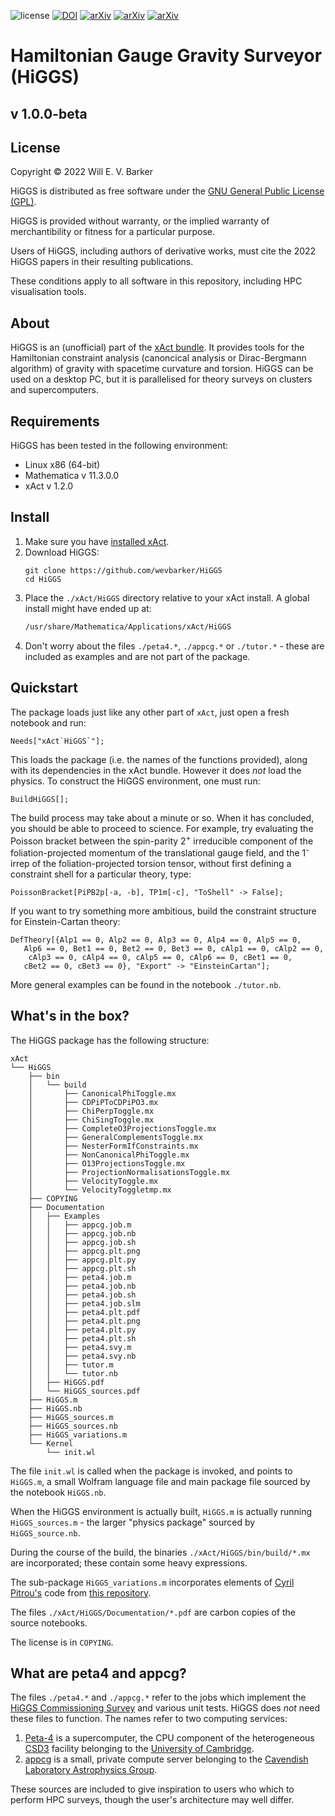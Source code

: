 ![license](https://img.shields.io/github/license/wevbarker/HiGGS)
[![DOI](https://zenodo.org/badge/DOI/10.5281/zenodo.4361667.svg)](https://zenodo.org/badge/latestdoi/291184118)
[![arXiv](https://img.shields.io/badge/arXiv-1234.56789-b31b1b.svg)](https://arxiv.org/abs/paper-b)
[![arXiv](https://img.shields.io/badge/arXiv-1234.56789-b31b1b.svg)](https://arxiv.org/abs/paper-c)
[![arXiv](https://img.shields.io/badge/arXiv-2101.02645-b31b1b.svg)](https://arxiv.org/abs/2101.02645)

# Hamiltonian Gauge Gravity Surveyor (HiGGS)
## v 1.0.0-beta
## License

Copyright © 2022 Will E. V. Barker

HiGGS is distributed as free software under the [GNU General Public License (GPL)](https://www.gnu.org/licenses/gpl-3.0.en.html).

HiGGS is provided without warranty, or the implied warranty of merchantibility or fitness for a particular purpose.

Users of HiGGS, including authors of derivative works, must cite the 2022 HiGGS papers in their resulting publications.

These conditions apply to all software in this repository, including HPC visualisation tools.

## About

HiGGS is an (unofficial) part of the [xAct bundle](http://www.xact.es/). It provides tools for the Hamiltonian constraint analysis (canoncical analysis or Dirac-Bergmann algorithm) of gravity with spacetime curvature and torsion. HiGGS can be used on a desktop PC, but it is parallelised for theory surveys on clusters and supercomputers.

## Requirements 

HiGGS has been tested in the following environment:
- Linux x86 (64-bit)
- Mathematica v 11.3.0.0
- xAct v 1.2.0

## Install

1. Make sure you have [installed xAct](http://www.xact.es/download.html).
2. Download HiGGS:
	```bash, git
	git clone https://github.com/wevbarker/HiGGS
	cd HiGGS
	```
3. Place the `./xAct/HiGGS` directory relative to your xAct install. A global install might have ended up at: 
	```bash
	/usr/share/Mathematica/Applications/xAct/HiGGS
	```
4. Don't worry about the files `./peta4.*`, `./appcg.*` or `./tutor.*` - these are included as examples and are not part of the package.

## Quickstart 

The package loads just like any other part of `xAct`, just open a fresh notebook and run:
```wolfram
Needs["xAct`HiGGS`"];
```
This loads the package (i.e. the names of the functions provided), along with its dependencies in the xAct bundle. However it does _not_ load the physics. To construct the HiGGS environment, one must run:
```wolfram
BuildHiGGS[];
```
The build process may take about a minute or so. When it has concluded, you should be able to proceed to science. For example, try evaluating the Poisson bracket between the spin-parity 2<sup>+</sup> irreducible component of the foliation-projected momentum of the translational gauge field, and the 1<sup>-</sup> irrep of the foliation-projected torsion tensor, without first defining a constraint shell for a particular theory, type:
```wolfram
PoissonBracket[PiPB2p[-a, -b], TP1m[-c], "ToShell" -> False];
```
If you want to try something more ambitious, build the constraint structure for Einstein-Cartan theory:
```wolfram
DefTheory[{Alp1 == 0, Alp2 == 0, Alp3 == 0, Alp4 == 0, Alp5 == 0, 
   Alp6 == 0, Bet1 == 0, Bet2 == 0, Bet3 == 0, cAlp1 == 0, cAlp2 == 0,
    cAlp3 == 0, cAlp4 == 0, cAlp5 == 0, cAlp6 == 0, cBet1 == 0, 
   cBet2 == 0, cBet3 == 0}, "Export" -> "EinsteinCartan"];
```
More general examples can be found in the notebook `./tutor.nb`.

## What's in the box? 

The HiGGS package has the following structure:
```
xAct
└── HiGGS
    ├── bin
    │   └── build
    │       ├── CanonicalPhiToggle.mx
    │       ├── CDPiPToCDPiPO3.mx
    │       ├── ChiPerpToggle.mx
    │       ├── ChiSingToggle.mx
    │       ├── CompleteO3ProjectionsToggle.mx
    │       ├── GeneralComplementsToggle.mx
    │       ├── NesterFormIfConstraints.mx
    │       ├── NonCanonicalPhiToggle.mx
    │       ├── O13ProjectionsToggle.mx
    │       ├── ProjectionNormalisationsToggle.mx
    │       ├── VelocityToggle.mx
    │       └── VelocityToggletmp.mx
    ├── COPYING
    ├── Documentation
    │   ├── Examples
    │   │   ├── appcg.job.m
    │   │   ├── appcg.job.nb
    │   │   ├── appcg.job.sh
    │   │   ├── appcg.plt.png
    │   │   ├── appcg.plt.py
    │   │   ├── appcg.plt.sh
    │   │   ├── peta4.job.m
    │   │   ├── peta4.job.nb
    │   │   ├── peta4.job.sh
    │   │   ├── peta4.job.slm
    │   │   ├── peta4.plt.pdf
    │   │   ├── peta4.plt.png
    │   │   ├── peta4.plt.py
    │   │   ├── peta4.plt.sh
    │   │   ├── peta4.svy.m
    │   │   ├── peta4.svy.nb
    │   │   ├── tutor.m
    │   │   └── tutor.nb
    │   ├── HiGGS.pdf
    │   └── HiGGS_sources.pdf
    ├── HiGGS.m
    ├── HiGGS.nb
    ├── HiGGS_sources.m
    ├── HiGGS_sources.nb
    ├── HiGGS_variations.m
    └── Kernel
        └── init.wl
```
The file `init.wl` is called when the package is invoked, and points to `HiGGS.m`, a small Wolfram language file and main package file sourced by the notebook `HiGGS.nb`. 

When the HiGGS environment is actually built, `HiGGS.m` is actually running `HiGGS_sources.m` - the larger "physics package" sourced by `HiGGS_source.nb`.

During the course of the build, the binaries `./xAct/HiGGS/bin/build/*.mx` are incorporated; these contain some heavy expressions.

The sub-package `HiGGS_variations.m` incorporates elements of [Cyril Pitrou's](https://github.com/CyrilPitrou) code from [this repository](https://github.com/xAct-contrib/examples).

The files `./xAct/HiGGS/Documentation/*.pdf` are carbon copies of the source notebooks.

The license is in `COPYING`.

## What are peta4 and appcg? 

The files `./peta4.*` and `./appcg.*` refer to the jobs which implement the [HiGGS Commissioning Survey](https://wevbarker.com/higgs.html) and various unit tests. HiGGS does _not_ need these files to function. The names refer to two computing services: 
1. [Peta-4](https://www.hpc.cam.ac.uk/systems/peta-4) is a supercomputer, the CPU component of the heterogeneous [CSD3](https://www.hpc.cam.ac.uk/high-performance-computing) facility belonging to the [University of Cambridge](https://www.cam.ac.uk/).
2. [appcg](https://www.astro.phy.cam.ac.uk/local/computing) is a small, private compute server belonging to the [Cavendish Laboratory Astrophysics Group]().

These sources are included to give inspiration to users who which to perform HPC surveys, though the user's architecture may well differ.
